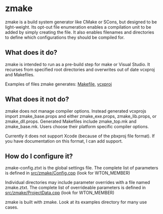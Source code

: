 # zmake

zmake is a build system generator like CMake or SCons, but designed to be light-weight. Its opt-out file enumeration enables a compilation unit to be added by simply creating the file. It also enables filenames and directories to define which configurations they should be compiled for.

## What does it do?

zmake is intended to run as a pre-build step for make or Visual Studio. It recurses from specified root directories and overwrites out of date vcxproj and Makefiles.

Examples of files zmake generates: [Makefile](../master/src/zmake/Makefile), [vcxproj](../master/.zproj/.%20zmake.vcxproj)


## What does it not do?

zmake does not manage compiler options. Instead generated vcxprojs import zmake_base.props and either zmake_exe.props, zmake_lib.props, or zmake_dll.props. Generated Makefiles include zmake_top.mk and zmake_base.mk. Users choose their platform specific compiler options.

Currently it does not support Xcode (because of the pbxproj file format). If you have documentation on this format, I can add support.

## How do I configure it?

zmake-config.ztxt is the global settings file. The complete list of parameters is defined in [src/zmake/Config.cpp](../master/src/zmake/Config.cpp) (look for WTON_MEMBER)

Individual directories may include parameter overrides with a file named zmake.ztxt. The complete list of overrideable parameters is defined in [src/zmake/ProjectData.cpp](../master/src/zmake/ProjectData.cpp) (look for WTON_MEMBER)

zmake is built with zmake. Look at its examples directory for many use cases.
